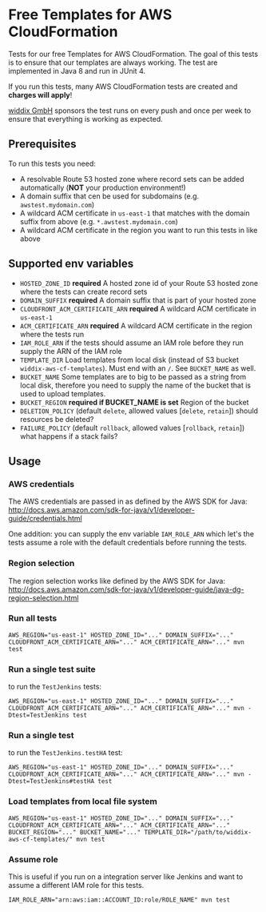 # Free Templates for AWS CloudFormation

Tests for our free Templates for AWS CloudFormation. The goal of this tests is to ensure that our templates are always working. The test are implemented in Java 8 and run in JUnit 4.

If you run this tests, many AWS CloudFormation tests are created and **charges will apply**!

[widdix GmbH](https://widdix.net) sponsors the test runs on every push and once per week to ensure that everything is working as expected.

## Prerequisites

To run this tests you need:
* A resolvable Route 53 hosted zone where record sets can be added automatically (**NOT** your production environment!)
* A domain suffix that cen be used for subdomains (e.g. `awstest.mydomain.com`)
* A wildcard ACM certificate in `us-east-1` that matches with the domain suffix from above (e.g. `*.awstest.mydomain.com`)
* A wildcard ACM certificate in the region you want to run this tests in like above

## Supported env variables

* `HOSTED_ZONE_ID` **required** A hosted zone id of your Route 53 hosted zone where the tests can create record sets
* `DOMAIN_SUFFIX` **required** A domain suffix that is part of your hosted zone
* `CLOUDFRONT_ACM_CERTIFICATE_ARN` **required** A wildcard ACM certificate in `us-east-1`
* `ACM_CERTIFICATE_ARN` **required** A wildcard ACM certificate in the region where the tests run
* `IAM_ROLE_ARN` if the tests should assume an IAM role before they run supply the ARN of the IAM role
* `TEMPLATE_DIR` Load templates from local disk (instead of S3 bucket `widdix-aws-cf-templates`). Must end with an `/`. See `BUCKET_NAME` as well.
* `BUCKET_NAME` Some templates are to big to be passed as a string from local disk, therefore you need to supply the name of the bucket that is used to upload templates.
* `BUCKET_REGION` **required if BUCKET_NAME is set** Region of the bucket
* `DELETION_POLICY` (default `delete`, allowed values [`delete`, `retain`]) should resources be deleted?
* `FAILURE_POLICY` (default `rollback`, allowed values [`rollback`, `retain`]) what happens if a stack fails?

## Usage

### AWS credentials

The AWS credentials are passed in as defined by the AWS SDK for Java: http://docs.aws.amazon.com/sdk-for-java/v1/developer-guide/credentials.html

One addition: you can supply the env variable `IAM_ROLE_ARN` which let's the tests assume a role with the default credentials before running the tests.

### Region selection

The region selection works like defined by the AWS SDK for Java: http://docs.aws.amazon.com/sdk-for-java/v1/developer-guide/java-dg-region-selection.html

### Run all tests

```
AWS_REGION="us-east-1" HOSTED_ZONE_ID="..." DOMAIN_SUFFIX="..." CLOUDFRONT_ACM_CERTIFICATE_ARN="..." ACM_CERTIFICATE_ARN="..." mvn test
```

### Run a single test suite

to run the `TestJenkins` tests:

```
AWS_REGION="us-east-1" HOSTED_ZONE_ID="..." DOMAIN_SUFFIX="..." CLOUDFRONT_ACM_CERTIFICATE_ARN="..." ACM_CERTIFICATE_ARN="..." mvn -Dtest=TestJenkins test
```

### Run a single test

to run the `TestJenkins.testHA` test:

```
AWS_REGION="us-east-1" HOSTED_ZONE_ID="..." DOMAIN_SUFFIX="..." CLOUDFRONT_ACM_CERTIFICATE_ARN="..." ACM_CERTIFICATE_ARN="..." mvn -Dtest=TestJenkins#testHA test
```

### Load templates from local file system

```
AWS_REGION="us-east-1" HOSTED_ZONE_ID="..." DOMAIN_SUFFIX="..." CLOUDFRONT_ACM_CERTIFICATE_ARN="..." ACM_CERTIFICATE_ARN="..." BUCKET_REGION="..." BUCKET_NAME="..." TEMPLATE_DIR="/path/to/widdix-aws-cf-templates/" mvn test
```

### Assume role

This is useful if you run on a integration server like Jenkins and want to assume a different IAM role for this tests.

```
IAM_ROLE_ARN="arn:aws:iam::ACCOUNT_ID:role/ROLE_NAME" mvn test
```
